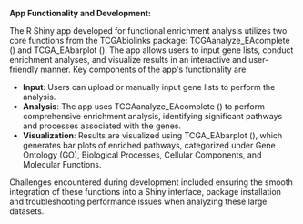 **App Functionality and Development:**

The R Shiny app developed for functional enrichment analysis utilizes two core functions from the TCGAbiolinks package: TCGAanalyze\_EAcomplete () and TCGA\_EAbarplot (). The app allows users to input gene lists, conduct enrichment analyses, and visualize results in an interactive and user-friendly manner. Key components of the app's functionality are:

- **Input**: Users can upload or manually input gene lists to perform the analysis.
- **Analysis**: The app uses TCGAanalyze\_EAcomplete () to perform comprehensive enrichment analysis, identifying significant pathways and processes associated with the genes.
- **Visualization**: Results are visualized using TCGA\_EAbarplot (), which generates bar plots of enriched pathways, categorized under Gene Ontology (GO), Biological Processes, Cellular Components, and Molecular Functions.

Challenges encountered during development included ensuring the smooth integration of these functions into a Shiny interface, package installation and troubleshooting performance issues when analyzing these large datasets. 
